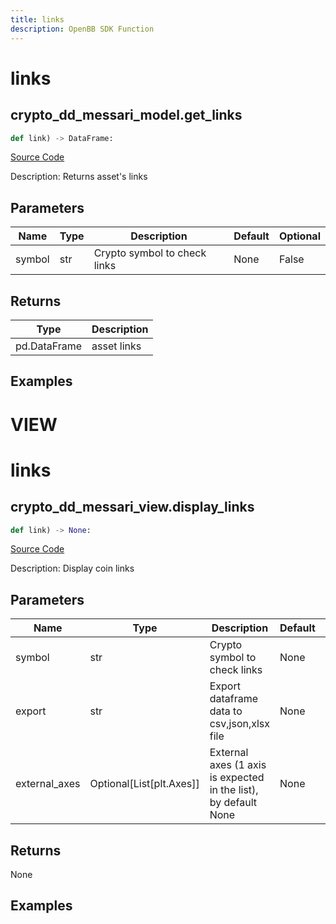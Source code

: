 ```yaml
---
title: links
description: OpenBB SDK Function
---
```

# links

## crypto_dd_messari_model.get_links

```python
def link) -> DataFrame:
```
[Source Code](https://github.com/OpenBB-finance/OpenBBTerminal/tree/main/openbb_terminal/decorators.py#L185)

Description: Returns asset's links

## Parameters

| Name | Type | Description | Default | Optional |
| ---- | ---- | ----------- | ------- | -------- |
| symbol | str | Crypto symbol to check links | None | False |

## Returns

| Type | Description |
| ---- | ----------- |
| pd.DataFrame | asset links |

## Examples




# VIEW

# links

## crypto_dd_messari_view.display_links

```python
def link) -> None:
```
[Source Code](https://github.com/OpenBB-finance/OpenBBTerminal/tree/main/openbb_terminal/decorators.py#L236)

Description: Display coin links

## Parameters

| Name | Type | Description | Default | Optional |
| ---- | ---- | ----------- | ------- | -------- |
| symbol | str | Crypto symbol to check links | None | False |
| export | str | Export dataframe data to csv,json,xlsx file | None | False |
| external_axes | Optional[List[plt.Axes]] | External axes (1 axis is expected in the list), by default None | None | True |

## Returns

None

## Examples

